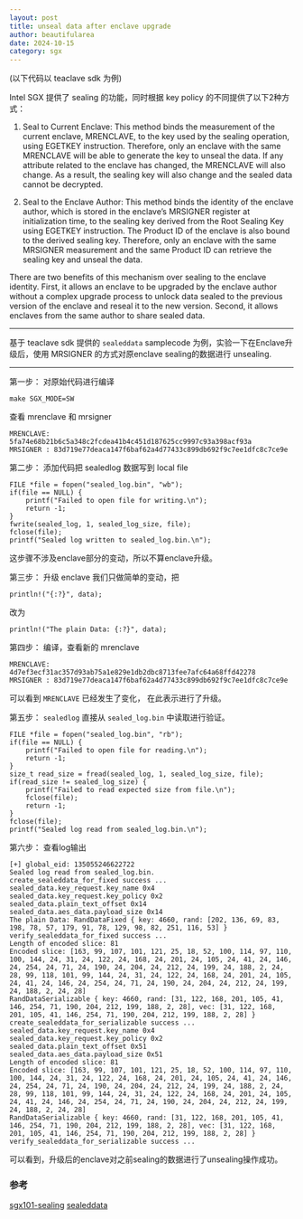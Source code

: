 ```yaml
---
layout: post
title: unseal data after enclave upgrade
author: beautifularea
date: 2024-10-15
category: sgx
---
```


(以下代码以 teaclave sdk 为例)

Intel SGX 提供了 sealing 的功能，同时根据 key policy 的不同提供了以下2种方式：

1. Seal to Current Enclave:
This method binds the measurement of the current enclave, MRENCLAVE, to the key used by the sealing operation, using EGETKEY instruction. Therefore, only an enclave with the same MRENCLAVE will be able to generate the key to unseal the data. If any attribute related to the enclave has changed, the MRENCLAVE will also change. As a result, the sealing key will also change and the sealed data cannot be decrypted.

2. Seal to the Enclave Author:
This method binds the identity of the enclave author, which is stored in the enclave’s MRSIGNER register at initialization time, to the sealing key derived from the Root Sealing Key using EGETKEY instruction. The Product ID of the enclave is also bound to the derived sealing key. Therefore, only an enclave with the same MRSIGNER measurement and the same Product ID can retrieve the sealing key and unseal the data.

There are two benefits of this mechanism over sealing to the enclave identity. First, it allows an enclave to be upgraded by the enclave author without a complex upgrade process to unlock data sealed to the previous version of the enclave and reseal it to the new version. Second, it allows enclaves from the same author to share sealed data.

***

基于 teaclave sdk 提供的 `sealeddata` samplecode 为例，实验一下在Enclave升级后，使用 MRSIGNER 的方式对原enclave sealing的数据进行 unsealing.

***

第一步： 对原始代码进行编译
```
make SGX_MODE=SW
```
查看 mrenclave 和 mrsigner
```
MRENCLAVE: 5fa74e68b21b6c5a348c2fcdea41b4c451d187625cc9997c93a398acf93a
MRSIGNER : 83d719e77deaca147f6baf62a4d77433c899db692f9c7ee1dfc8c7ce9e
```

第二步： 添加代码把 sealedlog 数据写到 local file
```
FILE *file = fopen("sealed_log.bin", "wb");
if(file == NULL) {
    printf("Failed to open file for writing.\n");
    return -1;
}
fwrite(sealed_log, 1, sealed_log_size, file);
fclose(file);
printf("Sealed log written to sealed_log.bin.\n");
```
这步骤不涉及enclave部分的变动，所以不算enclave升级。

第三步： 升级 enclave
我们只做简单的变动，把
```
println!("{:?}", data);
```
改为
```
println!("The plain Data: {:?}", data);
```

第四步： 编译，查看新的 mrenclave
```
MRENCLAVE: 4d7ef3ecf31ac357d93ab75a1e829e1db2dbc8713fee7afc64a68ffd42278
MRSIGNER : 83d719e77deaca147f6baf62a4d77433c899db692f9c7ee1dfc8c7ce9e
```
可以看到 `MRENCLAVE` 已经发生了变化， 在此表示进行了升级。

第五步： `sealedlog` 直接从 `sealed_log.bin` 中读取进行验证。
```
FILE *file = fopen("sealed_log.bin", "rb");
if(file == NULL) {
    printf("Failed to open file for reading.\n");
    return -1;
}
size_t read_size = fread(sealed_log, 1, sealed_log_size, file);
if(read_size != sealed_log_size) {
    printf("Failed to read expected size from file.\n");
    fclose(file);
    return -1;
}
fclose(file);
printf("Sealed log read from sealed_log.bin.\n");
```

第六步： 查看log输出
```
[+] global_eid: 135055246622722
Sealed log read from sealed_log.bin.
create_sealeddata_for_fixed success ...
sealed_data.key_request.key_name 0x4
sealed_data.key_request.key_policy 0x2
sealed_data.plain_text_offset 0x14
sealed_data.aes_data.payload_size 0x14
The plain Data: RandDataFixed { key: 4660, rand: [202, 136, 69, 83, 198, 78, 57, 179, 91, 78, 129, 98, 82, 251, 116, 53] }
verify_sealeddata_for_fixed success ...
Length of encoded slice: 81
Encoded slice: [163, 99, 107, 101, 121, 25, 18, 52, 100, 114, 97, 110, 100, 144, 24, 31, 24, 122, 24, 168, 24, 201, 24, 105, 24, 41, 24, 146, 24, 254, 24, 71, 24, 190, 24, 204, 24, 212, 24, 199, 24, 188, 2, 24, 28, 99, 118, 101, 99, 144, 24, 31, 24, 122, 24, 168, 24, 201, 24, 105, 24, 41, 24, 146, 24, 254, 24, 71, 24, 190, 24, 204, 24, 212, 24, 199, 24, 188, 2, 24, 28]
RandDataSerializable { key: 4660, rand: [31, 122, 168, 201, 105, 41, 146, 254, 71, 190, 204, 212, 199, 188, 2, 28], vec: [31, 122, 168, 201, 105, 41, 146, 254, 71, 190, 204, 212, 199, 188, 2, 28] }
create_sealeddata_for_serializable success ...
sealed_data.key_request.key_name 0x4
sealed_data.key_request.key_policy 0x2
sealed_data.plain_text_offset 0x51
sealed_data.aes_data.payload_size 0x51
Length of encoded slice: 81
Encoded slice: [163, 99, 107, 101, 121, 25, 18, 52, 100, 114, 97, 110, 100, 144, 24, 31, 24, 122, 24, 168, 24, 201, 24, 105, 24, 41, 24, 146, 24, 254, 24, 71, 24, 190, 24, 204, 24, 212, 24, 199, 24, 188, 2, 24, 28, 99, 118, 101, 99, 144, 24, 31, 24, 122, 24, 168, 24, 201, 24, 105, 24, 41, 24, 146, 24, 254, 24, 71, 24, 190, 24, 204, 24, 212, 24, 199, 24, 188, 2, 24, 28]
RandDataSerializable { key: 4660, rand: [31, 122, 168, 201, 105, 41, 146, 254, 71, 190, 204, 212, 199, 188, 2, 28], vec: [31, 122, 168, 201, 105, 41, 146, 254, 71, 190, 204, 212, 199, 188, 2, 28] }
verify_sealeddata_for_serializable success ...
```
可以看到，升级后的enclave对之前sealing的数据进行了unsealing操作成功。

### 参考
[sgx101-sealing](https://sgx101.gitbook.io/sgx101/sgx-bootstrap/sealing)
[sealeddata](https://github.com/zkTee/sealeddata)
